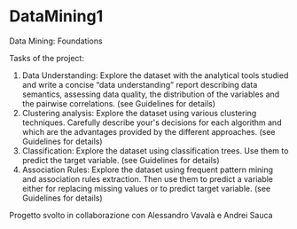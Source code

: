 # DataMining1
Data Mining: Foundations

Tasks of the project:
1. Data Understanding: Explore the dataset with the analytical tools studied and write a concise “data understanding” report describing data semantics, assessing data quality, the distribution of the variables and the pairwise correlations. (see Guidelines for details)
2. Clustering analysis: Explore the dataset using various clustering techniques. Carefully describe your's decisions for each algorithm and which are the advantages provided by the different approaches. (see Guidelines for details)
3. Classification: Explore the dataset using classification trees. Use them to predict the target variable. (see Guidelines for details)
4. Association Rules: Explore the dataset using frequent pattern mining and association rules extraction. Then use them to predict a variable either for replacing missing values or to predict target variable. (see Guidelines for details)


Progetto svolto in collaborazione con Alessandro Vavalà e Andrei Sauca
